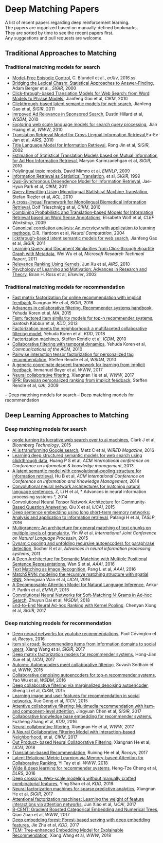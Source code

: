 # Deep Matching Papers
A list of recent papers regarding deep reinforcement learning. <br>
The papers are organized based on manually-defined bookmarks. <br>
They are sorted by time to see the recent papers first. <br>
Any suggestions and pull requests are welcome. 

<!-- # Bookmarks
  ## [Traditional Approaches to Matching](#traditional-approaches-to-matching)

    ### Traditional matching models for search 

    ### Traditional matching models for recommendation

  ## [Deep Learning Approaches to Matching](#deep-Learning-approaches-to-matching)

    ### Deep matching models for search

    ### Deep matching models for recommendation -->

## Traditional Approaches to Matching
  
 ### Traditional matching models for search 
  * [Model-Free Episodic Control](http://arxiv.org/abs/1606.04460), C. Blundell et al., *arXiv*, 2016.ss
  * [Bridging the Lexical Chasm: Statistical Approaches to Answer-Finding](), Adam Berger et al., *SIGIR*, 2000
  * [Click-through-based Translation Models for Web Search: from Word Models to Phrase Models](), Jianfeng Gao et al, *CIKM*, 2010
  * [Clickthrough-based latent semantic models for web search](), Jianfeng Gao et al, *SIGIR*, 2011 
  * [Imrpoved Ad Relevance in Sponsored Search](), Dustin Hillard et al, *WSDM*, 2010 
  * [Exploring web scale language models for search query processing](), Jian Huang et al, *WWW*, 2010 
  * [Translation Retrieval Model for Cross Lingual Information Retrieval](),Ea-Ee Jan et al, *AIRS*, 2010 
  * [Title Language Model for Information Retrieval](), Rong Jin et al, *SIGIR*, 2002 
  * [Estimation of Statistical Translation Models based on Mutual Information for Ad Hoc Information Retrieval](), Maryan Karimzadehgan et al, *SIGIR*, 2010  
  * [Polylingual topic models](), David Mimno et al, *EMNLP*, 2009   
  * [Information Retrieval as Statistical Translation](), et al, *SIGIR*, 1999   
  * [Qusi-Synchronous Dependence Model for Information Retrieval](), Jae-Hyun Park et al, *CIKM*, 2011   
  * [Query Rewritting Using Monolingual Statistical Machine Translation](), Stefan Riezler et al, *ACL*, 2010   
  * [ A cross-lingual Framework for Monolingual Biomedical Information Retrieval](), Dolf Trieschnigg et al, *CIKM*, 2010   
  * [Combining Probabilistic and Translation-based Models for Information Retrieval based on Word Sense Annotations](), Elisabeth Wolf et al, *CLEF Workshop*, 2009   
  * [Canonical correlation analysis: An overview with application to learning methods](), D.R. Hardoon et al, *Neural Computation*, 2004    
  * [lickthrough-based latent semantic models for web search](), Jianfeng Gao et al, *SIGIR*, 2011    
  * [Learning Query and Document Similarities from Click-through Bipartite Graph with Metadata](), Wei Wu et al, *Microsoft Research Technical Report*, 2011     
  * [Relevance Ranking Using Kernels](), Jun Xu et al, *AIRS*, 2010   
  * [Psychology of Learning and Motivation: Advances in Research and Theory](), Brian H. Ross et al, *Elsevier*, 2002   
  <!-- * [](), et al, *  *,     -->
  <!-- • Jianfeng Gao : Statistical Translation and Web Search Ranking. http://research.microsoft.com/enus/um/people/jfgao/paper/SMT4IR.res.pptx -->  
  <!-- * [](), et al, *  *, -->
  <!-- • R. Rosipal and N. Krämer. Overview and recent advances in partial least squares. Subspace, Latent Structure and Feature Selection, 2006. --> 
  <!-- * [](), et al, *  *, -->
  <!-- • Hector Garcia-Molina, Georgia Koutrika, Aditya Parameswaran, Information Seeking: Convergence of Search, Recommendations, and Advertising Communications of the ACM, Vol. 54 No. 11, Pages 121-130. -->


 ### Traditional matching models for recommendation 

  <!-- https://en.wikipedia.org/wiki/Collaborative_filtering -->
  * [Fast matrix factorization for online recommendation with implicit feedback](),Xiangnan He et al, *SIGIR*, 2016
  * [Advances in collaborative filtering. Recommender systems handbook](), Yehuda Koren et al, *MA*, 2015
  * [Fism: factored item similarity models for top-n recommender systems](), Santosh Kabbur et al, *KDD*, 2013
  * [Factorization meets the neighborhood: a multifaceted collaborative filtering model](), Yehuda Koren et al, *KDD*, 2018
  * [Factorization machines](), Steffen Rendle et al, *ICDM*, 2010
  * [Collaborative filtering with temporal dynamics](), Yehuda Koren et al, *Communications of the ACM*, 2010
  * [Pairwise interaction tensor factorization for personalized tag recommendation](), Steffen Rendle et al, *WSDM*, 2010
  * [A generic coordinate descent framework for learning from implicit feedback](), Immanuel Bayer et al, *WWW*, 2017
  * [Neural collaborative filtering](), Xiangnan He et al, *WWW*, 2017
  * [BPR: Bayesian personalized ranking from implicit feedback](), Steffen Rendle et al, *UAI*, 2009
  




  – Deep matching models for search
  – Deep matching models for recommendation
  

## Deep Learning Approaches to Matching
 ### Deep matching models for search

  * [oogle turning its lucrative web search over to ai machines](), Clark J et al, *Bloomberg Technology*, 2015
  * [AI is transforming Google search](), Metz C et al, *WIRED Magazine*, 2016
  * [Learning deep structured semantic models for web search using clickthrough data](), Huang P S et al, *ACM international conference on Conference on information & knowledge management*, 2013
  * [A latent semantic model with convolutional-pooling structure for information retrieval](), Hu B et al, *ACM International Conference on Conference on
Information and Knowledge Management*, 2014
  * [Convolutional neural network architectures for matching natural language sentences](), Z, Li H et al, * Advances in neural information processing systems *, 2014
  * [Convolutional Neural Tensor Network Architecture for Community-Based Question Answering](), Qiu X et al, *IJCAI*, 2015
  * [Deep sentence embedding using long short-term memory networks: Analysis and application to information retrieval](), Palangi H et al, *TASLP*, 2016
  * [Multigrancnn: An architecture for general matching of text chunks on multiple levels of granularity](), Yin W et al, *International Joint Conference on Natural Language Processin*, 2015
  * [Dynamic pooling and unfolding recursive autoencoders for paraphrase detection](), Socher R et al, *Advances in neural information processing systems*, 2011
  * [A Deep Architecture for Semantic Matching with Multiple Positional Sentence Representations](), Wan S et al, *AAAI*, 2016
  * [Text Matching as Image Recognition](), Pang L et al, *AAAI*, 2016
  * [MatchSRNN: modeling the recursive matching structure with spatial RNN](), Shengxian Wan et al, *IJCAI*, 2016
  * [A Decomposable Attention Model for Natural Language Inference](), Ankur P. Parikh et al, *EMNLP*, 2016
  * [Convolutional Neural Networks for Soft-Matching N-Grams in Ad-hoc Search](), Zhuyun Dai et al, *WSDM*, 2018
  * [End-to-End Neural Ad-hoc Ranking with Kernel Pooling](), Chenyan Xiong et al, *SIGIR*, 2017
  

 ### Deep matching models for recommendation
  * [Deep neural networks for youtube recommendations](), Paul Covington et al, *Recsys*, 2016
  * [item silk road: Recommending items from information domains to social users](), Xiang Wang et al, *SIGIR*, 2017
  * [Deep matrix factorization models for recommender systems](), Hong-Jian Xue et al, *IJCAI*, 2017
  * [Autorec: Autoencoders meet collaborative filtering](), Suvash Sedhain et al, *WWW*, 2015
  * [Collaborative denoising autoencoders for top-n recommender systems](), Yao Wu et al, *WSDM*, 2016
  * [Deep collaborative filtering via marginalized denoising autoencoder](), Sheng Li et al, *CIKM*, 2015
  * [Learning image and user features for recommendation in social networks](), Xue Geng et al, *ICCV*, 2015
  * [Attentive collaborative filtering: Multimedia recommendation with item-and component-level attention](), Jingyuan Chen et al, *SIGIR*, 2017
  * [Collaborative knowledge base embedding for recommender systems](), Fuzheng Zhang et al, *KDD*, 2016
  * [Neural collaborative filtering](), Xiangnan He et al, *WWW*, 2017
  * [A Neural Collaborative Filtering Model with Interaction-based Neighborhood](), et al, *CIKM*, 2017
  * [Out Product- based Neural Collaborative Filtering](), Xiangnan He et al, *IJCAI*, 2018
  * [Translation-based Recommendation](), Ruining He et al, *Recsys*, 2017
  * [Latent Relational Metric Learning via Memory-based Attention for Collaborative Ranking](), Yi Tay et al, *WWW*, 2018
  * [Wide & deep learning for recommender systems](), Heng-Tze Cheng et al, *DLRS*, 2016
  * [Deep crossing: Web-scale modeling without manually crafted combinatorial features](), Ying Shan et al, *KDD*, 2016
  * [Neural factorization machines for sparse predictive analytics](), Xiangnan He et al, *SIGIR*, 2017
  * [Attentional factorization machines: Learning the weight of feature interactions via attention networks](), Jun Xiao et al, *IJCAI*, 2017
  * [B-CENT: Gradient Boosted Categorical Embedding and Numerical Trees](), Qian Zhao et al, *WWW*, 2017
  * [Deep embedding forest: Forest-based serving with deep embedding features](), Jie Zhu et al, *KDD*, 2017
  * [TEM: Tree-enhanced Embedding Model for Explainable Recommendation](), Xiang Wang et al, *WWW*, 2018

